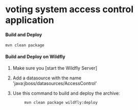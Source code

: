 # voting system access control application

#### Build and Deploy

    mvn clean package

#### Build and Deploy on Wildfly

1. Make sure you [start the Wildfly Server]
2. Add a datasource with the name 'java:jboss/datasources/AccessControl'
3. Use this command to build and deploy the archive:

            mvn clean package wildfly:deploy
            